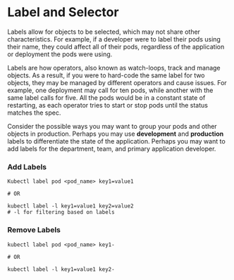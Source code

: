 # Label and Selector

Labels allow for objects to be selected, which may not share other characteristics. For example, if a developer were to label their pods using their name, they could affect all of their pods, regardless of the application or deployment the pods were using.

Labels are how operators, also known as watch-loops, track and manage objects. As a result, if you were to hard-code the same label for two objects, they may be managed by different operators and cause issues. For example, one deployment may call for ten pods, while another with the same label calls for five. All the pods would be in a constant state of restarting, as each operator tries to start or stop pods until the status matches the spec.

Consider the possible ways you may want to group your pods and other objects in production. Perhaps you may use **development** and **production** labels to differentiate the state of the application. Perhaps you may want to add labels for the department, team, and primary application developer.



### Add Labels

```
Kubectl label pod <pod_name> key1=value1

# OR

kubectl label -l key1=value1 key2=value2
# -l for filtering based on labels
```

### Remove Labels

```
kubectl label pod <pod_name> key1-

# OR

kubectl label -l key1=value1 key2-
```

